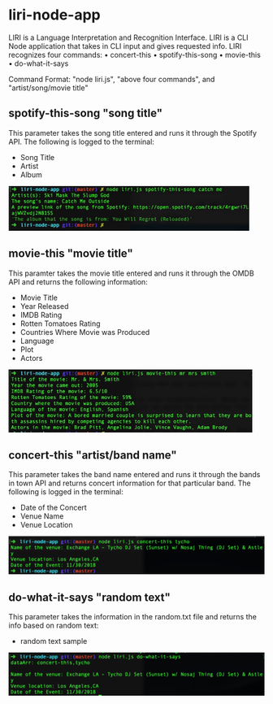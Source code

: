 # liri-node-app

LIRI is a Language Interpretation and Recognition Interface. LIRI is a CLI Node application that takes in CLI input and gives requested info. LIRI recognizes four commands: • concert-this • spotify-this-song • movie-this • do-what-it-says

Command Format: "node liri.js", "above four commands", and "artist/song/movie title"

## spotify-this-song "song title"

This parameter takes the song title entered and runs it through the Spotify API. The following is logged to the terminal:

- Song Title
- Artist
- Album

![alt text](images/Spotify.gif "Spotify Preview Link")

## movie-this "movie title"

This paramter takes the movie title entered and runs it through the OMDB API and returns the following information:

- Movie Title
- Year Released
- IMDB Rating
- Rotten Tomatoes Rating
- Countries Where Movie was Produced
- Language
- Plot
- Actors

![alt text](images/movie-this.gif "Movie-this Preview Link")

## concert-this "artist/band name"

This parameter takes the band name entered and runs it through the bands in town API and returns concert information for that particular band. The following is logged in the terminal:

- Date of the Concert
- Venue Name
- Venue Location

![alt text](images/concert-this.png "concert Preview Link")

## do-what-it-says "random text"

This parameter takes the information in the random.txt file and returns the info based on random text:

- random text sample

![alt text](images/do-what-it-says.png "do what it says")

